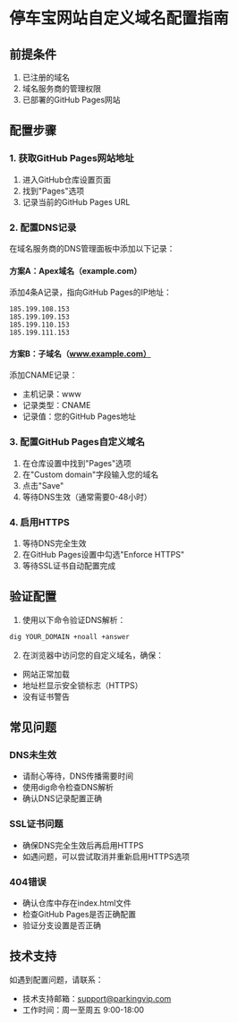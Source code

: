 # 停车宝网站自定义域名配置指南

## 前提条件

1. 已注册的域名
2. 域名服务商的管理权限
3. 已部署的GitHub Pages网站

## 配置步骤

### 1. 获取GitHub Pages网站地址

1. 进入GitHub仓库设置页面
2. 找到"Pages"选项
3. 记录当前的GitHub Pages URL

### 2. 配置DNS记录

在域名服务商的DNS管理面板中添加以下记录：

#### 方案A：Apex域名（example.com）

添加4条A记录，指向GitHub Pages的IP地址：
```
185.199.108.153
185.199.109.153
185.199.110.153
185.199.111.153
```

#### 方案B：子域名（www.example.com）

添加CNAME记录：
- 主机记录：www
- 记录类型：CNAME
- 记录值：您的GitHub Pages地址

### 3. 配置GitHub Pages自定义域名

1. 在仓库设置中找到"Pages"选项
2. 在"Custom domain"字段输入您的域名
3. 点击"Save"
4. 等待DNS生效（通常需要0-48小时）

### 4. 启用HTTPS

1. 等待DNS完全生效
2. 在GitHub Pages设置中勾选"Enforce HTTPS"
3. 等待SSL证书自动配置完成

## 验证配置

1. 使用以下命令验证DNS解析：
```bash
dig YOUR_DOMAIN +noall +answer
```

2. 在浏览器中访问您的自定义域名，确保：
- 网站正常加载
- 地址栏显示安全锁标志（HTTPS）
- 没有证书警告

## 常见问题

### DNS未生效
- 请耐心等待，DNS传播需要时间
- 使用dig命令检查DNS解析
- 确认DNS记录配置正确

### SSL证书问题
- 确保DNS完全生效后再启用HTTPS
- 如遇问题，可以尝试取消并重新启用HTTPS选项

### 404错误
- 确认仓库中存在index.html文件
- 检查GitHub Pages是否正确配置
- 验证分支设置是否正确

## 技术支持

如遇到配置问题，请联系：
- 技术支持邮箱：support@parkingvip.com
- 工作时间：周一至周五 9:00-18:00